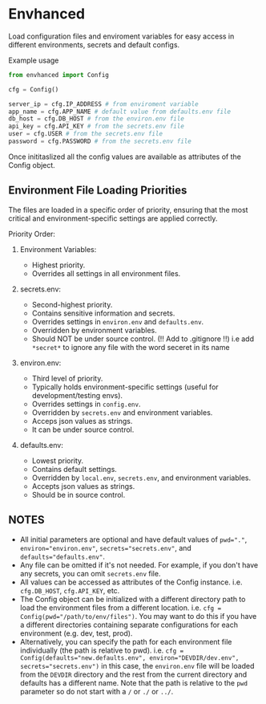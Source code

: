 
# Envhanced

Load configuration files and enviroment variables for easy access in different environments,
secrets and default configs.

Example usage

```python 
from envhanced import Config

cfg = Config()

server_ip = cfg.IP_ADDRESS # from enviroment variable
app_name = cfg.APP_NAME # default value from defaults.env file
db_host = cfg.DB_HOST # from the environ.env file
api_key = cfg.API_KEY # from the secrets.env file
user = cfg.USER # from the secrets.env file
password = cfg.PASSWORD # from the secrets.env file
```

Once inititaslized all the config values are available as attributes of the Config object.
## Environment File Loading Priorities

The files are loaded in a specific order of priority, ensuring that the most critical
and environment-specific settings are applied correctly.

Priority Order:

1. Environment Variables:
   - Highest priority.
   - Overrides all settings in all environment files.

2. secrets.env:
    - Second-highest priority.
    - Contains sensitive information and secrets.
    - Overrides settings in `environ.env` and `defaults.env`.
    - Overridden by environment variables.
    - Should NOT be under source control. (!! Add to .gitignore !!) i.e add `*secret*` to ignore any file with the word seceret in its name 

3. environ.env:
    - Third level of priority.
    - Typically holds environment-specific settings (useful for development/testing envs).
    - Overrides settings in `config.env`.
    - Overridden by `secrets.env` and environment variables.
    - Acceps json values as strings.
    - It can be under source control.

4. defaults.env:
    - Lowest priority.
    - Contains default settings.
    - Overridden by `local.env`, `secrets.env`, and environment variables.
    - Accepts json values as strings.
    - Should be in source control.

## NOTES
- All initial parameters are optional and have default values of `pwd="."`, `environ="environ.env"`, `secrets="secrets.env"`, and `defaults="defaults.env"`.
- Any file can be omitted if it's not needed. For example, if you don't have any secrets, you can omit `secrets.env` file.
- All values can be accessed as attributes of the Config instance. i.e. `cfg.DB_HOST`, `cfg.API_KEY`, etc.
- The Config object can be initialized with a different directory path to load the environment files from a different location. i.e. `cfg = Config(pwd="/path/to/env/files")`.
    You may want to do this if you have a different directories containing separate configurations for each environment (e.g. dev, test, prod).
- Alternatively, you can specify the path for each environment file individually (the path is relative to pwd). 
    i.e. `cfg = Config(defaults="new.defaults.env", environ="DEVDIR/dev.env", secrets="secrets.env")`
    in this case, the `environ.env` file will be loaded from the `DEVDIR` directory and the rest from the current directory and defaults has a different name. 
    Note that the path is relative to the `pwd` parameter so do not start with a `/` or `./` or `../`.



